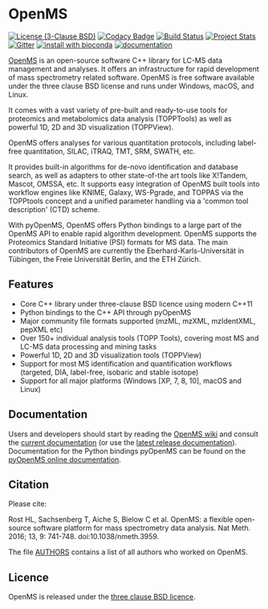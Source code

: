 OpenMS
====== 

[![License (3-Clause BSD)](https://img.shields.io/badge/license-BSD%203--Clause-blue.svg?style=flat-square)](http://opensource.org/licenses/BSD-3-Clause)
[![Codacy Badge](https://api.codacy.com/project/badge/Grade/93e71bad214f46d2a534ec92dbc2efc9)](https://www.codacy.com/app/OpenMS/OpenMS?utm_source=github.com&utm_medium=referral&utm_content=OpenMS/OpenMS&utm_campaign=badger)
[![Build Status](https://travis-ci.org/OpenMS/OpenMS.svg?branch=develop)](https://travis-ci.org/OpenMS/OpenMS)
[![Project Stats](https://www.openhub.net/p/open-ms/widgets/project_thin_badge.gif)](https://www.openhub.net/p/open-ms)
[![Gitter](https://badges.gitter.im/Join%20Chat.svg)](https://gitter.im/OpenMS/OpenMS?utm_source=badge&utm_medium=badge&utm_campaign=pr-badge)
[![install with bioconda](https://img.shields.io/badge/install%20with-bioconda-brightgreen.svg?style=flat-square)](http://bioconda.github.io/recipes/openms/README.html)
[![documentation](https://codedocs.xyz/doxygen/doxygen.svg)](https://ftp.mi.fu-berlin.de/pub/OpenMS/develop-documentation/html/index.html)


<a href="http://www.openms.org/" target="_blank">OpenMS</a> 
is an open-source software C++ library for LC-MS data management and
analyses. It offers an infrastructure for rapid development of mass
spectrometry related software. OpenMS is free software available under the
three clause BSD license and runs under Windows, macOS, and Linux.

It comes with a vast variety of pre-built and ready-to-use tools for proteomics
and metabolomics data analysis (TOPPTools) as well as powerful 1D, 2D and 3D
visualization (TOPPView).

OpenMS offers analyses for various quantitation protocols, including label-free
quantitation, SILAC, iTRAQ, TMT, SRM, SWATH, etc.

It provides built-in algorithms for de-novo identification and database search,
as well as adapters to other state-of-the art tools like X!Tandem, Mascot,
OMSSA, etc. It supports easy integration of OpenMS built tools into workflow
engines like KNIME, Galaxy, WS-Pgrade, and TOPPAS via the TOPPtools concept and
a unified parameter handling via a 'common tool description' (CTD) scheme.

With pyOpenMS, OpenMS offers Python bindings to a large part of the OpenMS API
to enable rapid algorithm development. OpenMS supports the Proteomics Standard
Initiative (PSI) formats for MS data. The main contributors of OpenMS are
currently the Eberhard-Karls-Universität in Tübingen, the Freie Universität
Berlin, and the ETH Zürich.

Features
--------
- Core C++ library under three-clause BSD licence using modern C++11
- Python bindings to the C++ API through pyOpenMS
- Major community file formats supported (mzML, mzXML, mzIdentXML, pepXML etc)
- Over 150+ individual analysis tools (TOPP Tools), covering most MS and LC-MS data processing and mining tasks
- Powerful 1D, 2D and 3D visualization tools (TOPPView)
- Support for most MS identification and quantification workflows (targeted, DIA, label-free, isobaric and stable isotope)
- Support for all major platforms (Windows [XP, 7, 8, 10], macOS and Linux)

Documentation
-------------
Users and developers should start by reading the [OpenMS wiki](https://github.com/OpenMS/OpenMS/wiki) and consult the [current documentation](https://abibuilder.informatik.uni-tuebingen.de/archive/openms/Documentation/nightly/html/index.html) (or use the [latest release documentation](https://abibuilder.informatik.uni-tuebingen.de/archive/openms/Documentation/release/latest/html/index.html)).
Documentation for the Python bindings pyOpenMS can be found on the [pyOpenMS online documentation](https://pyopenms.readthedocs.io).

Citation
--------
Please cite:

Rost HL, Sachsenberg T, Aiche S, Bielow C et al. OpenMS: a flexible open-source software platform for mass spectrometry data analysis. Nat Meth. 2016; 13, 9: 741-748. doi:10.1038/nmeth.3959.

The file [AUTHORS](AUTHORS) contains a list of all authors who worked on OpenMS.

Licence
-------
OpenMS is released under the [three clause BSD licence](LICENSE).
